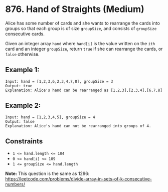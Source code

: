 # 876. Hand of Straights (Medium)

Alice has some number of cards and she wants to rearrange the cards into
groups so that each group is of size `groupSize`, and consists of `groupSize`
consecutive cards.

Given an integer array `hand` where `hand[i]` is the value written on the
`ith` card and an integer `groupSize`, return `true` if she can rearrange the
cards, or `false` otherwise.

## Example 1:

    
    
    Input: hand = [1,2,3,6,2,3,4,7,8], groupSize = 3
    Output: true
    Explanation: Alice's hand can be rearranged as [1,2,3],[2,3,4],[6,7,8]
    

## Example 2:

    
    
    Input: hand = [1,2,3,4,5], groupSize = 4
    Output: false
    Explanation: Alice's hand can not be rearranged into groups of 4.
    
    

## Constraints

  * `1 <= hand.length <= 104`
  * `0 <= hand[i] <= 109`
  * `1 <= groupSize <= hand.length`

**Note:** This question is the same as 1296:
<https://leetcode.com/problems/divide-array-in-sets-of-k-consecutive-numbers/>
